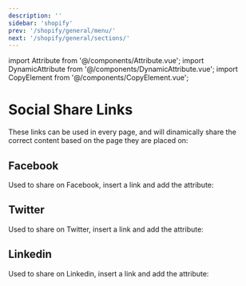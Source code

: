 ```yaml
---
description: ''
sidebar: 'shopify'
prev: '/shopify/general/menu/'
next: '/shopify/general/sections/'
---
```


import Attribute from '@/components/Attribute.vue';
import DynamicAttribute from '@/components/DynamicAttribute.vue';
import CopyElement from '@/components/CopyElement.vue';

# Social Share Links

These links can be used in every page, and will dinamically share the correct content based on the page they are placed on:

## Facebook

Used to share on Facebook, insert a link and add the attribute:

<Attribute name="social" value="facebook" />

## Twitter

Used to share on Twitter, insert a link and add the attribute:

<Attribute name="social" value="twitter" />

## Linkedin

Used to share on Linkedin, insert a link and add the attribute:

<Attribute name="social" value="linkedin" />


